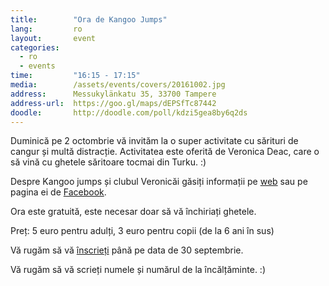 ```yaml
---
title:        "Ora de Kangoo Jumps"
lang:         ro
layout:       event
categories:
  - ro
  - events
time:         "16:15 - 17:15"
media:        /assets/events/covers/20161002.jpg
address:      Messukylänkatu 35, 33700 Tampere
address-url:  https://goo.gl/maps/dEPSfTc87442
doodle:       http://doodle.com/poll/kdzi5gea8by6q2ds
---
```


Duminică pe 2 octombrie vă invităm la o super activitate cu sărituri de cangur și multă distracție. 
Activitatea este oferită de Veronica Deac, care o să vină cu ghetele săritoare tocmai din Turku. :)

Despre Kangoo jumps și clubul Veronicăi găsiți informații pe [web](www.kangooclubturku.fi) sau pe pagina ei de [Facebook](www.facebook.com/kangooclubfitsuomi).

Ora este gratuită, este necesar doar să vă închiriați ghetele.

Preț: 5 euro pentru adulți, 3 euro pentru copii (de la 6 ani în sus)

Vă rugăm să vă [înscrieți](http://doodle.com/poll/kdzi5gea8by6q2ds) până pe data de 30 septembrie.

Vă rugăm să vă scrieți numele și numărul de la încălțăminte. :)